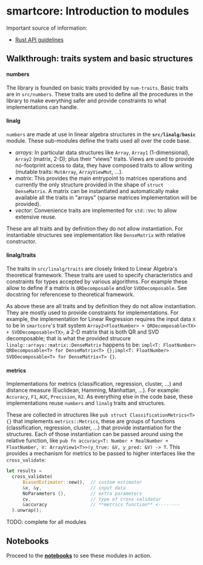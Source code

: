# smartcore: Introduction to modules

Important source of information:
* [Rust API guidelines](https://rust-lang.github.io/api-guidelines/about.html)

## Walkthrough: traits system and basic structures

#### numbers
The library is founded on basic traits provided by `num-traits`. Basic traits are in `src/numbers`. These traits are used to define all the procedures in the library to make everything safer and provide constraints to what implementations can handle.

#### linalg
`numbers` are made at use in linear algebra structures in the **`src/linalg/basic`** module. These sub-modules define the traits used all over the code base. 

* *arrays*: In particular data structures like `Array`, `Array1` (1-dimensional), `Array2` (matrix, 2-D); plus their "views" traits. Views are used to provide no-footprint access to data, they have composed traits to allow writing (mutable traits: `MutArray`, `ArrayViewMut`, ...).
* *matrix*: This provides the main entrypoint to matrices operations and currently the only structure provided in the shape of `struct DenseMatrix`. A matrix can be instantiated and automatically make available all the traits in "arrays" (sparse matrices implementation will be provided).
* *vector*: Convenience traits are implemented for `std::Vec` to allow extensive reuse.

These are all traits and by definition they do not allow instantiation. For instantiable structures see implementation like `DenseMatrix` with relative constructor.

#### linalg/traits
The traits in `src/linalg/traits` are closely linked to Linear Algebra's theoretical framework. These traits are used to specify characteristics and constraints for types accepted by various algorithms. For example these allow to define if a matrix is `QRDecomposable` and/or `SVDDecomposable`. See docstring for referencese to theoretical framework.

As above these are all traits and by definition they do not allow instantiation. They are mostly used to provide constraints for implementations. For example, the implementation for Linear Regression requires the input data `X` to be in `smartcore`'s trait system `Array2<FloatNumber> + QRDecomposable<TX> + SVDDecomposable<TX>`, a 2-D matrix that is both QR and SVD decomposable; that is what the provided strucure `linalg::arrays::matrix::DenseMatrix` happens to be: `impl<T: FloatNumber> QRDecomposable<T> for DenseMatrix<T> {};impl<T: FloatNumber> SVDDecomposable<T> for DenseMatrix<T> {}`. 

#### metrics
Implementations for metrics (classification, regression, cluster, ...) and distance measure (Euclidean, Hamming, Manhattan, ...). For example: `Accuracy`, `F1`, `AUC`, `Precision`, `R2`. As everything else in the code base, these implementations reuse `numbers` and `linalg` traits and structures.

These are collected in structures like `pub struct ClassificationMetrics<T> {}` that implements `metrics::Metrics`, these are groups of functions (classification, regression, cluster, ...) that provide instantiation for the structures. Each of those instantiation can be passed around using the relative function, like `pub fn accuracy<T: Number + RealNumber + FloatNumber, V: ArrayView1<T>>(y_true: &V, y_pred: &V) -> T`. This provides a mechanism for metrics to be passed to higher interfaces like the `cross_validate`:
```rust
let results =
  cross_validate(
      BiasedEstimator::new(),  // custom estimator
      &x, &y,                  // input data
      NoParameters {},         // extra parameters
      cv,                      // type of cross validator
      &accuracy                // **metrics function** <--------
  ).unwrap();
```

TODO: complete for all modules

## Notebooks
Proceed to the [**notebooks**](https://github.com/smartcorelib/smartcore-jupyter/) to see these modules in action.
